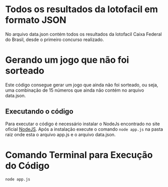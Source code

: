 # Todos os resultados da lotofacil em formato JSON
No arquivo data.json contém todos os resultados da lotofacil Caixa Federal do Brasil, desde o primeiro concurso realizado.

# Gerando um jogo que não foi sorteado
Este código consegue gerar um jogo que ainda não foi sorteado, ou seja, uma combinação de 15 números que ainda não contém no arquivo data.json.

## Executando o código
Para executar o código é necessário instalar o NodeJs encontrado no site oficial [NodeJS](https://nodejs.org/en). Após a instalação execute o comando `node app.js` na pasta raiz onde esta o arquivo app.js e o arquivo data.json.

# Comando Terminal para Execução do Código
    node app.js



